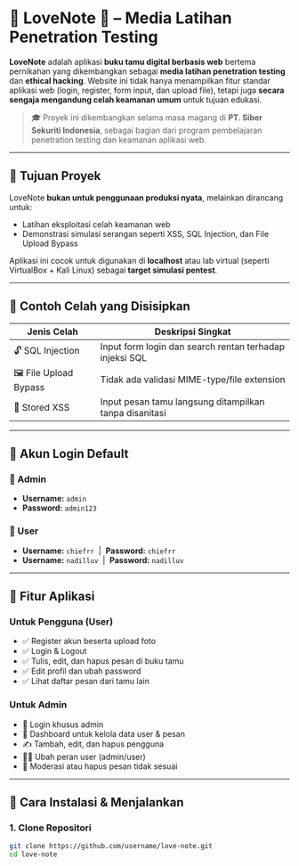 # 💍 LoveNote 💍 – Media Latihan Penetration Testing

**LoveNote** adalah aplikasi **buku tamu digital berbasis web** bertema pernikahan yang dikembangkan sebagai **media latihan penetration testing** dan **ethical hacking**. Website ini tidak hanya menampilkan fitur standar aplikasi web (login, register, form input, dan upload file), tetapi juga **secara sengaja mengandung celah keamanan umum** untuk tujuan edukasi.

> 🎓 Proyek ini dikembangkan selama masa magang di **PT. Siber Sekuriti Indonesia**, sebagai bagian dari program pembelajaran penetration testing dan keamanan aplikasi web.

---

## 🎯 Tujuan Proyek

LoveNote **bukan untuk penggunaan produksi nyata**, melainkan dirancang untuk:

- Latihan eksploitasi celah keamanan web
- Demonstrasi simulasi serangan seperti XSS, SQL Injection, dan File Upload Bypass

Aplikasi ini cocok untuk digunakan di **localhost** atau lab virtual (seperti VirtualBox + Kali Linux) sebagai **target simulasi pentest**.

---

## 🧪 Contoh Celah yang Disisipkan

| Jenis Celah           | Deskripsi Singkat |
|-----------------------|-------------------|
| 🔓 SQL Injection      | Input form login dan search rentan terhadap injeksi SQL |
| 🖼️ File Upload Bypass | Tidak ada validasi MIME-type/file extension |
| 🐛 Stored XSS         | Input pesan tamu langsung ditampilkan tanpa disanitasi |


---

## 👥 Akun Login Default

### 🔐 Admin
- **Username:** `admin`
- **Password:** `admin123`

### 👤 User
- **Username:** `chiefrr` &nbsp;|&nbsp; **Password:** `chiefrr`  
- **Username:** `nadilluv` &nbsp;|&nbsp; **Password:** `nadilluv`

---

## 📝 Fitur Aplikasi

### Untuk Pengguna (User)
- ✅ Register akun beserta upload foto
- ✅ Login & Logout
- ✅ Tulis, edit, dan hapus pesan di buku tamu
- ✅ Edit profil dan ubah password
- ✅ Lihat daftar pesan dari tamu lain

### Untuk Admin
- 🔐 Login khusus admin
- 🧾 Dashboard untuk kelola data user & pesan
- ✍️ Tambah, edit, dan hapus pengguna
- 🧑‍⚖️ Ubah peran user (admin/user)
- 🧹 Moderasi atau hapus pesan tidak sesuai

---

## 🚀 Cara Instalasi & Menjalankan

### 1. Clone Repositori
```bash
git clone https://github.com/username/love-note.git
cd love-note
